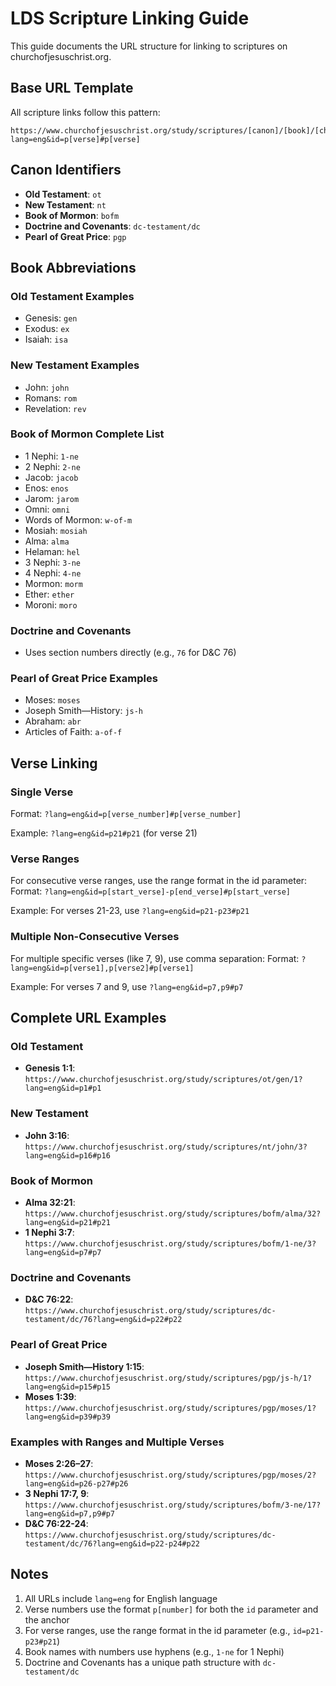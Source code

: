 # LDS Scripture Linking Guide

This guide documents the URL structure for linking to scriptures on churchofjesuschrist.org.

## Base URL Template

All scripture links follow this pattern:
```
https://www.churchofjesuschrist.org/study/scriptures/[canon]/[book]/[chapter]?lang=eng&id=p[verse]#p[verse]
```

## Canon Identifiers

- **Old Testament**: `ot`
- **New Testament**: `nt`
- **Book of Mormon**: `bofm`
- **Doctrine and Covenants**: `dc-testament/dc`
- **Pearl of Great Price**: `pgp`

## Book Abbreviations

### Old Testament Examples
- Genesis: `gen`
- Exodus: `ex`
- Isaiah: `isa`

### New Testament Examples
- John: `john`
- Romans: `rom`
- Revelation: `rev`

### Book of Mormon Complete List
- 1 Nephi: `1-ne`
- 2 Nephi: `2-ne`
- Jacob: `jacob`
- Enos: `enos`
- Jarom: `jarom`
- Omni: `omni`
- Words of Mormon: `w-of-m`
- Mosiah: `mosiah`
- Alma: `alma`
- Helaman: `hel`
- 3 Nephi: `3-ne`
- 4 Nephi: `4-ne`
- Mormon: `morm`
- Ether: `ether`
- Moroni: `moro`

### Doctrine and Covenants
- Uses section numbers directly (e.g., `76` for D&C 76)

### Pearl of Great Price Examples
- Moses: `moses`
- Joseph Smith—History: `js-h`
- Abraham: `abr`
- Articles of Faith: `a-of-f`

## Verse Linking

### Single Verse
Format: `?lang=eng&id=p[verse_number]#p[verse_number]`

Example: `?lang=eng&id=p21#p21` (for verse 21)

### Verse Ranges
For consecutive verse ranges, use the range format in the id parameter:
Format: `?lang=eng&id=p[start_verse]-p[end_verse]#p[start_verse]`

Example: For verses 21-23, use `?lang=eng&id=p21-p23#p21`

### Multiple Non-Consecutive Verses
For multiple specific verses (like 7, 9), use comma separation:
Format: `?lang=eng&id=p[verse1],p[verse2]#p[verse1]`

Example: For verses 7 and 9, use `?lang=eng&id=p7,p9#p7`

## Complete URL Examples

### Old Testament
- **Genesis 1:1**: `https://www.churchofjesuschrist.org/study/scriptures/ot/gen/1?lang=eng&id=p1#p1`

### New Testament
- **John 3:16**: `https://www.churchofjesuschrist.org/study/scriptures/nt/john/3?lang=eng&id=p16#p16`

### Book of Mormon
- **Alma 32:21**: `https://www.churchofjesuschrist.org/study/scriptures/bofm/alma/32?lang=eng&id=p21#p21`
- **1 Nephi 3:7**: `https://www.churchofjesuschrist.org/study/scriptures/bofm/1-ne/3?lang=eng&id=p7#p7`

### Doctrine and Covenants
- **D&C 76:22**: `https://www.churchofjesuschrist.org/study/scriptures/dc-testament/dc/76?lang=eng&id=p22#p22`

### Pearl of Great Price
- **Joseph Smith—History 1:15**: `https://www.churchofjesuschrist.org/study/scriptures/pgp/js-h/1?lang=eng&id=p15#p15`
- **Moses 1:39**: `https://www.churchofjesuschrist.org/study/scriptures/pgp/moses/1?lang=eng&id=p39#p39`

### Examples with Ranges and Multiple Verses
- **Moses 2:26–27**: `https://www.churchofjesuschrist.org/study/scriptures/pgp/moses/2?lang=eng&id=p26-p27#p26`
- **3 Nephi 17:7, 9**: `https://www.churchofjesuschrist.org/study/scriptures/bofm/3-ne/17?lang=eng&id=p7,p9#p7`
- **D&C 76:22-24**: `https://www.churchofjesuschrist.org/study/scriptures/dc-testament/dc/76?lang=eng&id=p22-p24#p22`

## Notes

1. All URLs include `lang=eng` for English language
2. Verse numbers use the format `p[number]` for both the `id` parameter and the anchor
3. For verse ranges, use the range format in the id parameter (e.g., `id=p21-p23#p21`)
4. Book names with numbers use hyphens (e.g., `1-ne` for 1 Nephi)
5. Doctrine and Covenants has a unique path structure with `dc-testament/dc`